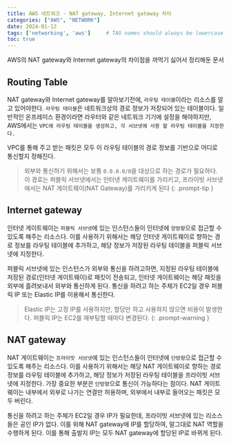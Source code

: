 ```yaml
---
title: AWS 네트워크 - NAT gateway, Internet gateway 차이
categories: ["AWS", "NETWORK"]
date: 2024-01-12
tags: ['networking', 'aws']     # TAG names should always be lowercase
toc: true
---
```


AWS의 NAT gateway와 Internet gateway의 차이점을 까먹기 싫어서 정리해둔 문서

## Routing Table

NAT gateway와 Internet gateway를 알아보기전에, `라우팅 테이블`이라는 리소스를 알고 있어야한다. `라우팅 테이블`은 네트워크상의 경로 정보가 저장되어 있는 테이블이다. 일반적인 온프레미스 환경이라면 라우터와 같은 네트워크 기기에 설정을 해야하지만, AWS에서는 `VPC에 라우팅 테이블을 생성하고, 각 서브넷에 사용 할 라우팅 테이블을 지정한다.`

VPC를 통해 주고 받는 패킷은 모두 이 라우팅 테이블의 경로 정보를 기반으로 어디로 통신할지 정해진다.
> 외부와 통신하기 위해서는 보통 `0.0.0.0/0`을 대상으로 하는 경로가 필요하다. 이 경로는 퍼블릭 서브넷에서는 인터넷 게이트웨이를 가리키고, 프라이빗 서브넷에서는 NAT 게이트웨이(NAT Gateway)를 가리키게 된다
{: .prompt-tip }

## Internet gateway

인터넷 게이트웨이는 `퍼블릭 서브넷`에 있는 인스턴스들이 인터넷에 `양방향`으로 접근할 수 있도록 해주는 리소스다. 이를 사용하기 위해서는 해당 인터넷 게이트웨이로 향하는 경로 정보를 라우팅 테이블에 추가하고, 해당 정보가 저장된 라우팅 테이블을 퍼블릭 서브넷에 지정한다. 

퍼블릭 서브넷에 있는 인스턴스가 외부와 통신을 하려고하면, 지정된 라우팅 테이블에 저장된 경로(인터넷 게이트웨이)로 패킷이 전송되고, 인터넷 게이트웨이는 해당 패킷을 외부에 흘려보내서 외부와 통신하게 된다. 통신을 하려고 하는 주체가 EC2일 경우 퍼블릭 IP 또는 Elastic IP를 이용해서 통신한다.
> Elastic IP는 고정 IP를 사용하지만, 할당만 하고 사용하지 않으면 비용이 발생한다. 퍼블릭 IP는 EC2를 재부팅할 때마다 변경된다.
{: .prompt-warning }

## NAT gateway
NAT 게이트웨이는 `프라이빗 서브넷`에 있는 인스턴스들이 인터넷에 `단방향`으로 접근할 수 있도록 해주는 리소스다. 이를 사용하기 위해서는 해당 NAT 게이트웨이로 향하는 경로 정보를 라우팅 테이블에 추가하고, 해당 정보가 저장된 라우팅 테이블을 프라이빗 서브넷에 지정한다. 가장 중요한 부분은 `단방향`으로 통신이 가능하다는 점이다. NAT 게이트웨이는 내부에서 외부로 나가는 연결만 허용하며, 외부에서 내부로 들어오는 패킷은 모두 버린다.

통신을 하려고 하는 주체가 EC2일 경우 IP가 필요한데, 프라이빗 서브넷에 있는 리소스들은 공인 IP가 없다. 이를 위해 NAT gateway에 IP를 할당하여, 말그대로 NAT 역할을 수행하게 된다. 이를 통해 출발지 IP는 모두 NAT gateway에 할당된 IP로 바뀌게 된다.

